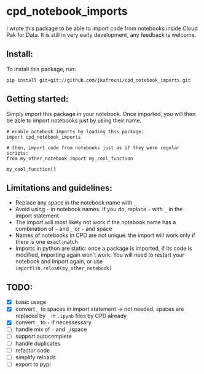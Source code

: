 # cpd_notebook_imports

I wrote this package to be able to import code from notebooks inside Cloud Pak for Data. It is still in very early development, any feedback is welcome.

## Install:

To install this package, run:
```
pip install git+git://github.com/jkafrouni/cpd_notebook_imports.git
```

## Getting started:

Simply import this package in your notebook. Once imported, you will then be able to import notebooks just by using their name.
```
# enable notebook imports by loading this package:
import cpd_notebook_imports

# then, import code from notebooks just as if they were regular scripts:
from my_other_notebook import my_cool_function

my_cool_function()
```

## Limitations and guidelines:
- Replace any space in the notebook name with `_`
- Avoid using `-` in notebook names. If you do, replace `-` with `_` in the import statement
- The import will most likely not work if the notebook name has a combination of `-` and `_` or `-` and space
- Names of notebooks in CPD are not unique: the import will work only if there is one exact match
- Imports in python are static: once a package is imported, if its code is modified, importing again won't work. You will need to restart your notebook and import again, or use `importlib.reload(my_other_notebook)`

## TODO:
- [x] basic usage
- [x] convert `_` to spaces in import statement -> not needed, spaces are replaced by `_` in `.ipynb` files by CPD already
- [x] convert `_` to `-` if necessessary
- [ ] handle mix of `-` and `_`/space
- [ ] support autocomplete
- [ ] handle duplicates
- [ ] refactor code
- [ ] simplify reloads
- [ ] export to pypi